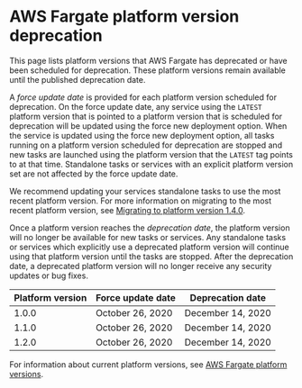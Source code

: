 # AWS Fargate platform version deprecation<a name="platform-versions-retired"></a>

This page lists platform versions that AWS Fargate has deprecated or have been scheduled for deprecation\. These platform versions remain available until the published deprecation date\.

A *force update date* is provided for each platform version scheduled for deprecation\. On the force update date, any service using the `LATEST` platform version that is pointed to a platform version that is scheduled for deprecation will be updated using the force new deployment option\. When the service is updated using the force new deployment option, all tasks running on a platform version scheduled for deprecation are stopped and new tasks are launched using the platform version that the `LATEST` tag points to at that time\. Standalone tasks or services with an explicit platform version set are not affected by the force update date\.

We recommend updating your services standalone tasks to use the most recent platform version\. For more information on migrating to the most recent platform version, see [Migrating to platform version 1\.4\.0](platform-linux-fargate.md#platform-version-migration)\.

Once a platform version reaches the *deprecation date*, the platform version will no longer be available for new tasks or services\. Any standalone tasks or services which explicitly use a deprecated platform version will continue using that platform version until the tasks are stopped\. After the deprecation date, a deprecated platform version will no longer receive any security updates or bug fixes\.


| Platform version | Force update date | Deprecation date | 
| --- | --- | --- | 
|  1\.0\.0  |  October 26, 2020  |  December 14, 2020  | 
|  1\.1\.0  |  October 26, 2020  |  December 14, 2020  | 
|  1\.2\.0  |  October 26, 2020  |  December 14, 2020  | 

For information about current platform versions, see [AWS Fargate platform versions](platform_versions.md)\.
